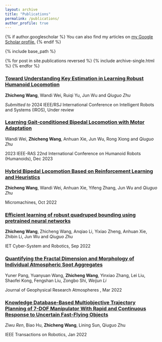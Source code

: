 ```yaml
---
layout: archive
title: "Publications"
permalink: /publications/
author_profile: true
---
```


{% if author.googlescholar %}
  You can also find my articles on <u><a href="{{author.googlescholar}}">my Google Scholar profile</a>.</u>
{% endif %}

{% include base_path %}

{% for post in site.publications reversed %}
  {% include archive-single.html %}
{% endfor %}



### [Toward Understanding Key Estimation in Learning Robust Humanoid Locomotion](https://arxiv.org/abs/2403.05868)

**Zhicheng Wang**, Wandi Wei, Ruiqi Yu, Jun Wu and *Qiuguo Zhu*

*Submitted to* 2024 IEEE/RSJ International Conference on Intelligent Robots and Systems (IROS), Under review


### [Learning Gait-conditioned Bipedal Locomotion with Motor Adaptation](https://ieeexplore.ieee.org/document/10375167)

Wandi Wei, **Zhicheng Wang**, Anhuan Xie, Jun Wu, Rong Xiong and *Qiuguo Zhu*

2023 IEEE-RAS 22nd International Conference on Humanoid Robots (Humanoids), Dec 2023


### [Hybrid Bipedal Locomotion Based on Reinforcement Learning and Heuristics](https://www.mdpi.com/2072-666X/13/10/1688)

**Zhicheng Wang**, Wandi Wei, Anhuan Xie, Yifeng Zhang, Jun Wu and *Qiuguo Zhu*

Micromachines, Oct 2022


### [Efficient learning of robust quadruped bounding using pretrained neural networks](https://ietresearch.onlinelibrary.wiley.com/doi/10.1049/csy2.12062)

**Zhicheng Wang**, Zhicheng Wang, Anqiao Li, Yixiao Zheng, Anhuan Xie, Zhibin Li, Jun Wu and *Qiuguo Zhu*

IET Cyber-System and Robotics, Sep 2022



### [Quantifying the Fractal Dimension and Morphology of Individual Atmospheric Soot Aggregates](https://agupubs.onlinelibrary.wiley.com/doi/10.1029/2021JD036055)

Yuner Pang, Yuanyuan Wang, **Zhicheng Wang**, Yinxiao Zhang, Lei Liu, Shaofei Kong, Fengshan Liu, Zongbo Shi, *Weijun Li*

Journal of Geophysical Research Atmospheres , Mar 2022

### [Knowledge Database-Based Multiobjective Trajectory Planning of 7-DOF Manipulator With Rapid and Continuous Response to Uncertain Fast-Flying Objects](https://ieeexplore.ieee.org/document/9911991/)

*Ziwu Ren*, Biao Hu, **Zhicheng Wang**, Lining Sun, Qiuguo Zhu

IEEE Transactions on Robotics, Jan 2022